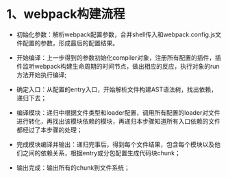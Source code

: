 # 1、webpack构建流程

* 初始化参数：解析webpack配置参数，合并shell传入和webpack.config.js文件配置的参数，形成最后的配置结果。

* 开始编译：上一步得到的参数初始化compiler对象，注册所有配置的插件，插件监听webpack构建生命周期的时间节点，做出相应的反应，执行对象的run方法开始执行编译;

* 确定入口：从配置的entry入口，开始解析文件构建AST语法树，找出依赖，递归下去；

* 编译模块：递归中根据文件类型和loader配置，调用所有配置的loader对文件进行转化，再找出该模块依赖的模块，再递归本步骤知道所有入口依赖的文件都经过了本步骤的处理；

* 完成模块编译并输出：递归完事后，得到每个文件结果，包含每个模块以及他们之间的依赖关系，根据entry或分包配置生成代码块chunk；

* 输出完成：输出所有的chunk到文件系统；